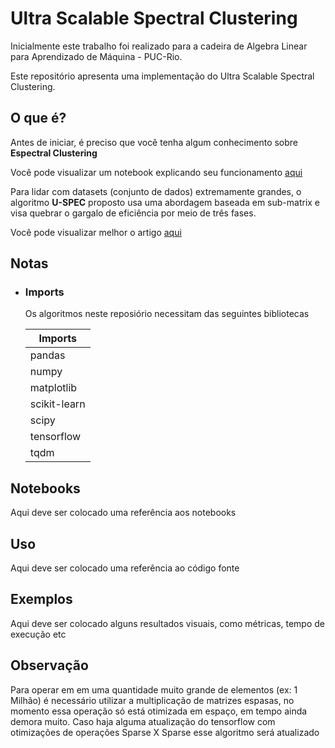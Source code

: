 # Ultra Scalable Spectral Clustering

Inicialmente este trabalho foi realizado para a cadeira de Algebra Linear para Aprendizado de Máquina - PUC-Rio.

Este repositório apresenta uma implementação do Ultra Scalable Spectral Clustering.

## O que é?

Antes de iniciar, é preciso que você tenha algum conhecimento sobre **Espectral Clustering**

Você pode visualizar um notebook explicando seu funcionamento [aqui](Notebooks/Original_Spectral_Clustering.ipynb)

Para lidar com datasets (conjunto de dados) extremamente grandes, o algoritmo **U-SPEC** proposto usa uma abordagem baseada em sub-matrix e visa quebrar o gargalo de eficiência por meio de três fases. 

Você pode visualizar melhor o artigo [aqui](Publications/TKDE.2019.2903410.pdf)

## Notas

* ### Imports

    Os algoritmos neste reposiório necessitam das seguintes bibliotecas

    | Imports       |
    |-|
    | pandas       |
    | numpy        |
    | matplotlib   |
    | scikit-learn |
    | scipy        |
    | tensorflow   |
    | tqdm         |

## Notebooks

Aqui deve ser colocado uma referência aos notebooks

## Uso

Aqui deve ser colocado uma referência ao código fonte

## Exemplos

Aqui deve ser colocado alguns resultados visuais, como métricas, tempo de execução etc

## Observação

Para operar em em uma quantidade muito grande de elementos (ex: 1 Milhão) é necessário utilizar a multiplicação de matrizes espasas, no momento essa operação só está otimizada em espaço, em tempo ainda demora muito. Caso haja alguma atualização do tensorflow com otimizações de operações Sparse X Sparse esse algoritmo será atualizado  

